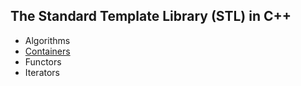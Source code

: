 ## The Standard Template Library (STL) in C++

- Algorithms
- [Containers](https://github.com/tridibsamanta/CPP_STL/tree/master/Containers)
- Functors
- Iterators
